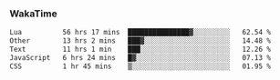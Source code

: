 ### WakaTime

<!--START_SECTION:waka-->

```txt
Lua          56 hrs 17 mins  ███████████████▓░░░░░░░░░   62.54 %
Other        13 hrs 2 mins   ███▓░░░░░░░░░░░░░░░░░░░░░   14.48 %
Text         11 hrs 1 min    ███░░░░░░░░░░░░░░░░░░░░░░   12.26 %
JavaScript   6 hrs 24 mins   █▓░░░░░░░░░░░░░░░░░░░░░░░   07.13 %
CSS          1 hr 45 mins    ▒░░░░░░░░░░░░░░░░░░░░░░░░   01.95 %
```

<!--END_SECTION:waka-->
